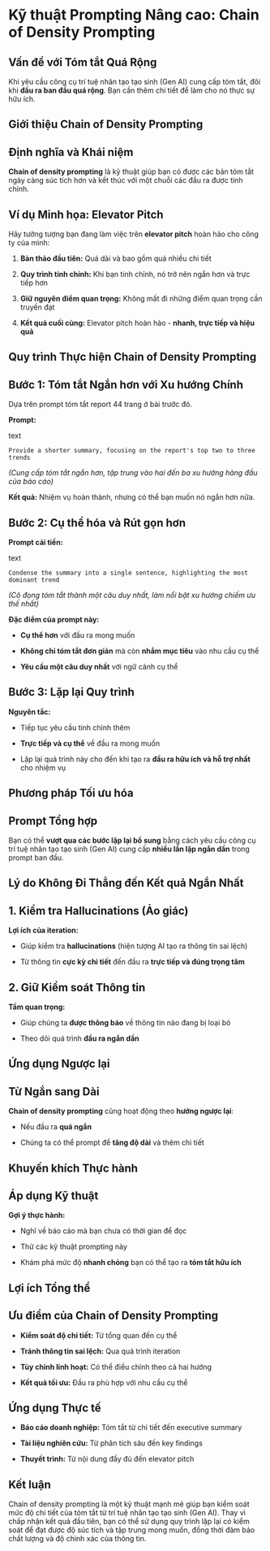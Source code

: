 # Kỹ thuật Prompting Nâng cao: Chain of Density Prompting

## Vấn đề với Tóm tắt Quá Rộng

Khi yêu cầu công cụ trí tuệ nhân tạo tạo sinh (Gen AI) cung cấp tóm tắt, đôi khi **đầu ra ban đầu quá rộng**. Bạn cần thêm chi tiết để làm cho nó thực sự hữu ích.

## Giới thiệu Chain of Density Prompting

## Định nghĩa và Khái niệm

**Chain of density prompting** là kỹ thuật giúp bạn có được các bản tóm tắt ngày càng súc tích hơn và kết thúc với một chuỗi các đầu ra được tinh chỉnh.

## Ví dụ Minh họa: Elevator Pitch

Hãy tưởng tượng bạn đang làm việc trên **elevator pitch** hoàn hảo cho công ty của mình:

1. **Bản thảo đầu tiên:** Quá dài và bao gồm quá nhiều chi tiết
    
2. **Quy trình tinh chỉnh:** Khi bạn tinh chỉnh, nó trở nên ngắn hơn và trực tiếp hơn
    
3. **Giữ nguyên điểm quan trọng:** Không mất đi những điểm quan trọng cần truyền đạt
    
4. **Kết quả cuối cùng:** Elevator pitch hoàn hảo - **nhanh, trực tiếp và hiệu quả**
    

## Quy trình Thực hiện Chain of Density Prompting

## Bước 1: Tóm tắt Ngắn hơn với Xu hướng Chính
Dựa trên prompt tóm tắt report 44 trang ở bài trước đó.

**Prompt:**

text

`Provide a shorter summary, focusing on the report's top two to three trends`

_(Cung cấp tóm tắt ngắn hơn, tập trung vào hai đến ba xu hướng hàng đầu của báo cáo)_

**Kết quả:** Nhiệm vụ hoàn thành, nhưng có thể bạn muốn nó ngắn hơn nữa.

## Bước 2: Cụ thể hóa và Rút gọn hơn

**Prompt cải tiến:**

text

`Condense the summary into a single sentence, highlighting the most dominant trend`

_(Cô đọng tóm tắt thành một câu duy nhất, làm nổi bật xu hướng chiếm ưu thế nhất)_

**Đặc điểm của prompt này:**

- **Cụ thể hơn** với đầu ra mong muốn
    
- **Không chỉ tóm tắt đơn giản** mà còn **nhắm mục tiêu** vào nhu cầu cụ thể
    
- **Yêu cầu một câu duy nhất** với ngữ cảnh cụ thể
    

## Bước 3: Lặp lại Quy trình

**Nguyên tắc:**

- Tiếp tục yêu cầu tinh chỉnh thêm
    
- **Trực tiếp và cụ thể** về đầu ra mong muốn
    
- Lặp lại quá trình này cho đến khi tạo ra **đầu ra hữu ích và hỗ trợ nhất** cho nhiệm vụ
    

## Phương pháp Tối ưu hóa

## Prompt Tổng hợp

Bạn có thể **vượt qua các bước lặp lại bổ sung** bằng cách yêu cầu công cụ trí tuệ nhân tạo tạo sinh (Gen AI) cung cấp **nhiều lần lặp ngắn dần** trong prompt ban đầu.

## Lý do Không Đi Thẳng đến Kết quả Ngắn Nhất

## 1. Kiểm tra Hallucinations (Ảo giác)

**Lợi ích của iteration:**

- Giúp kiểm tra **hallucinations** (hiện tượng AI tạo ra thông tin sai lệch)
    
- Từ thông tin **cực kỳ chi tiết** đến đầu ra **trực tiếp và đúng trọng tâm**
    

## 2. Giữ Kiểm soát Thông tin

**Tầm quan trọng:**

- Giúp chúng ta **được thông báo** về thông tin nào đang bị loại bỏ
    
- Theo dõi quá trình **đầu ra ngắn dần**
    

## Ứng dụng Ngược lại

## Từ Ngắn sang Dài

**Chain of density prompting** cũng hoạt động theo **hướng ngược lại**:

- Nếu đầu ra **quá ngắn**
    
- Chúng ta có thể prompt để **tăng độ dài** và thêm chi tiết
    

## Khuyến khích Thực hành

## Áp dụng Kỹ thuật

**Gợi ý thực hành:**

- Nghĩ về báo cáo mà bạn chưa có thời gian để đọc
    
- Thử các kỹ thuật prompting này
    
- Khám phá mức độ **nhanh chóng** bạn có thể tạo ra **tóm tắt hữu ích**
    

## Lợi ích Tổng thể

## Ưu điểm của Chain of Density Prompting

- **Kiểm soát độ chi tiết:** Từ tổng quan đến cụ thể
    
- **Tránh thông tin sai lệch:** Qua quá trình iteration
    
- **Tùy chỉnh linh hoạt:** Có thể điều chỉnh theo cả hai hướng
    
- **Kết quả tối ưu:** Đầu ra phù hợp với nhu cầu cụ thể
    

## Ứng dụng Thực tế

- **Báo cáo doanh nghiệp:** Tóm tắt từ chi tiết đến executive summary
    
- **Tài liệu nghiên cứu:** Từ phân tích sâu đến key findings
    
- **Thuyết trình:** Từ nội dung đầy đủ đến elevator pitch
    

## Kết luận

Chain of density prompting là một kỹ thuật mạnh mẽ giúp bạn kiểm soát mức độ chi tiết của tóm tắt từ trí tuệ nhân tạo tạo sinh (Gen AI). Thay vì chấp nhận kết quả đầu tiên, bạn có thể sử dụng quy trình lặp lại có kiểm soát để đạt được độ súc tích và tập trung mong muốn, đồng thời đảm bảo chất lượng và độ chính xác của thông tin.